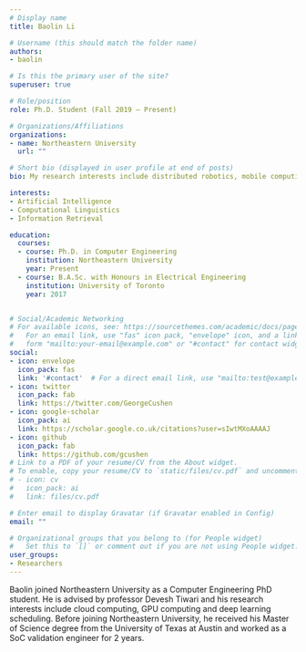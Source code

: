 ```yaml
---
# Display name
title: Baolin Li

# Username (this should match the folder name)
authors:
- baolin

# Is this the primary user of the site?
superuser: true

# Role/position
role: Ph.D. Student (Fall 2019 – Present)

# Organizations/Affiliations
organizations:
- name: Northeastern University
  url: ""

# Short bio (displayed in user profile at end of posts)
bio: My research interests include distributed robotics, mobile computing and programmable matter.

interests:
- Artificial Intelligence
- Computational Linguistics
- Information Retrieval

education:
  courses:
  - course: Ph.D. in Computer Engineering
    institution: Northeastern University
    year: Present
  - course: B.A.Sc. with Honours in Electrical Engineering
    institution: University of Toronto
    year: 2017


# Social/Academic Networking
# For available icons, see: https://sourcethemes.com/academic/docs/page-builder/#icons
#   For an email link, use "fas" icon pack, "envelope" icon, and a link in the
#   form "mailto:your-email@example.com" or "#contact" for contact widget.
social:
- icon: envelope
  icon_pack: fas
  link: '#contact'  # For a direct email link, use "mailto:test@example.org".
- icon: twitter
  icon_pack: fab
  link: https://twitter.com/GeorgeCushen
- icon: google-scholar
  icon_pack: ai
  link: https://scholar.google.co.uk/citations?user=sIwtMXoAAAAJ
- icon: github
  icon_pack: fab
  link: https://github.com/gcushen
# Link to a PDF of your resume/CV from the About widget.
# To enable, copy your resume/CV to `static/files/cv.pdf` and uncomment the lines below.
# - icon: cv
#   icon_pack: ai
#   link: files/cv.pdf

# Enter email to display Gravatar (if Gravatar enabled in Config)
email: ""

# Organizational groups that you belong to (for People widget)
#   Set this to `[]` or comment out if you are not using People widget.
user_groups:
- Researchers
---
```


Baolin joined Northeastern University as a Computer Engineering PhD student. He is advised by professor Devesh Tiwari and his research interests include cloud computing, GPU computing and deep learning scheduling. Before joining Northeastern University, he received his Master of Science degree from the University of Texas at Austin and worked as a SoC validation engineer for 2 years.